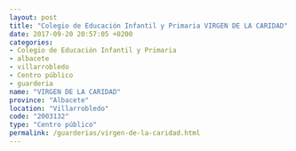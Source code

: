 ```yaml
---
layout: post
title: "Colegio de Educación Infantil y Primaria VIRGEN DE LA CARIDAD"
date: 2017-09-20 20:57:05 +0200
categories:
- Colegio de Educación Infantil y Primaria
- albacete
- villarrobledo
- Centro público
- guarderia
name: "VIRGEN DE LA CARIDAD"
province: "Albacete"
location: "Villarrobledo"
code: "2003132"
type: "Centro público"
permalink: /guarderias/virgen-de-la-caridad.html
---
```

